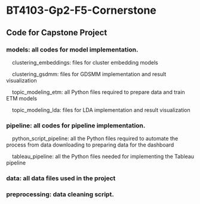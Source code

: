 # BT4103-Gp2-F5-Cornerstone
## Code for Capstone Project 

### models: all codes for model implementation.

&nbsp;&nbsp;&nbsp;&nbsp;clustering_embeddings: files for cluster embedding models
  
&nbsp;&nbsp;&nbsp;&nbsp;clustering_gsdmm: files for GDSMM implementation and result visualization
  
&nbsp;&nbsp;&nbsp;&nbsp;topic_modeling_etm: all Python files required to prepare data and train ETM models
  
&nbsp;&nbsp;&nbsp;&nbsp;topic_modeling_lda: files for LDA implementation and result visualization

### pipeline: all codes for pipeline implementation.

&nbsp;&nbsp;&nbsp;&nbsp;python_script_pipeline: all the Python files required to automate the process from data downloading to preparing data for the dashboard
  
&nbsp;&nbsp;&nbsp;&nbsp;tableau_pipeline: all the Python files needed for implementing the Tableau pipeline

### data: all data files used in the project

### preprocessing: data cleaning script.

